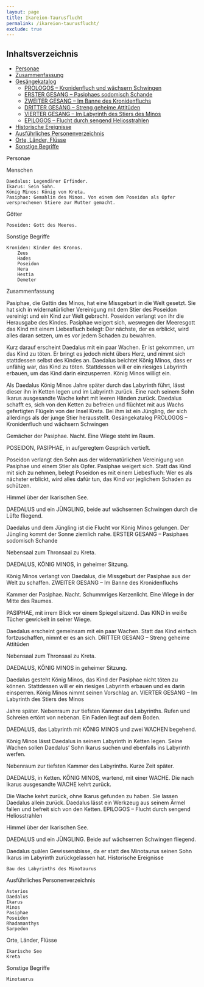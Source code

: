 ```yaml
---
layout: page
title: Ikareion-Taurusflucht
permalink: /ikareion-taurusflucht/
exclude: true
---
```


## Inhaltsverzeichnis

* [Personae](#personae)
* [Zusammenfassung](#zusammenfassung)
* [Gesängekatalog](#gesängekatalog)
  * [PROLOGOS – Kronidenfluch und wächsern Schwingen](#prologos--kronidenfluch-und-wächsern-schwingen)
  * [ERSTER GESANG – Pasiphaes sodomisch Schande](#erster-gesang--pasiphaes-sodomisch-schande)
  * [ZWEITER GESANG – Im Banne des Kronidenfluchs](#zweiter-gesang--im-banne-des-kronidenfluchs)
  * [DRITTER GESANG – Streng geheime Attitüden](#dritter-gesang--streng-geheime-attitüden)
  * [VIERTER GESANG – Im Labyrinth des Stiers des Minos](#vierter-gesang--im-labyrinth-des-stiers-des-minos)
  * [EPILOGOS – Flucht durch sengend Heliosstrahlen](#epilogos--flucht-durch-sengend-heliosstrahlen)
* [Historische Ereignisse](#historische-ereignisse)
* [Ausführliches Personenverzeichnis](#ausführliches-personenverzeichnis)
* [Orte, Länder, Flüsse](#orte-länder-flüsse)
* [Sonstige Begriffe](#sonstige-begriffe)

Personae

Menschen

    Daedalus: Legendärer Erfinder.
    Ikarus: Sein Sohn.
    König Minos: König von Kreta.
    Pasiphae: Gemahlin des Minos. Von einem dem Poseidon als Opfer versprochenen Stiere zur Mutter gemacht.

Götter

    Poseidon: Gott des Meeres.

Sonstige Begriffe

    Kroniden: Kinder des Kronos.
        Zeus
        Hades
        Poseidon
        Hera
        Hestia
        Demeter

Zusammenfassung

Pasiphae, die Gattin des Minos, hat eine Missgeburt in die Welt gesetzt. Sie hat sich in widernatürlicher Vereinigung mit dem Stier des Poseidon vereinigt und ein Kind zur Welt gebracht. Poseidon verlangt von ihr die Herausgabe des Kindes. Pasiphae weigert sich, weswegen der Meeresgott das Kind mit einem Liebesfluch belegt: Der nächste, der es erblickt, wird alles daran setzen, um es vor jedem Schaden zu bewahren.

Kurz darauf erscheint Daedalus mit ein paar Wachen. Er ist gekommen, um das Kind zu töten. Er bringt es jedoch nicht übers Herz, und nimmt sich stattdessen selbst des Kindes an. Daedalus beichtet König Minos, dass er unfähig war, das Kind zu töten. Stattdessen will er ein riesiges Labyrinth erbauen, um das Kind darin einzusperren. König Minos willigt ein.

Als Daedalus König Minos Jahre später durch das Labyrinth führt, lässt dieser ihn in Ketten legen und im Labyrinth zurück. Eine nach seinem Sohn Ikarus ausgesandte Wache kehrt mit leeren Händen zurück. Daedalus schafft es, sich von den Ketten zu befreien und flüchtet mit aus Wachs gefertigten Flügeln von der Insel Kreta. Bei ihm ist ein Jüngling, der sich allerdings als der junge Stier herausstellt.
Gesängekatalog
PROLOGOS – Kronidenfluch und wächsern Schwingen

Gemächer der Pasiphae. Nacht. Eine Wiege steht im Raum.

POSEIDON, PASIPHAE, in aufgeregtem Gespräch vertieft.

Poseidon verlangt den Sohn aus der widernatürlichen Vereinigung von Pasiphae und einem Stier als Opfer. Pasiphae weigert sich. Statt das Kind mit sich zu nehmen, belegt Poseidon es mit einem Liebesfluch: Wer es als nächster erblickt, wird alles dafür tun, das Kind vor jeglichem Schaden zu schützen.

Himmel über der Ikarischen See.

DAEDALUS und ein JÜNGLING, beide auf wächsernen Schwingen durch die Lüfte fliegend.

Daedalus und dem Jüngling ist die Flucht vor König Minos gelungen. Der Jüngling kommt der Sonne ziemlich nahe.
ERSTER GESANG – Pasiphaes sodomisch Schande

Nebensaal zum Thronsaal zu Kreta.

DAEDALUS, KÖNIG MINOS, in geheimer Sitzung.

König Minos verlangt von Daedalus, die Missgeburt der Pasiphae aus der Welt zu schaffen.
ZWEITER GESANG – Im Banne des Kronidenfluchs

Kammer der Pasiphae. Nacht. Schummriges Kerzenlicht. Eine Wiege in der Mitte des Raumes.

PASIPHAE, mit irrem Blick vor einem Spiegel sitzend. Das KIND in weiße Tücher gewickelt in seiner Wiege.

Daedalus erscheint gemeinsam mit ein paar Wachen. Statt das Kind einfach fortzuschaffen, nimmt er es an sich.
DRITTER GESANG – Streng geheime Attitüden

Nebensaal zum Thronsaal zu Kreta.

DAEDALUS, KÖNIG MINOS in geheimer Sitzung.

Daedalus gesteht König Minos, das Kind der Pasiphae nicht töten zu können. Stattdessen will er ein riesiges Labyrinth erbauen und es darin einsperren. König Minos nimmt seinen Vorschlag an.
VIERTER GESANG – Im Labyrinth des Stiers des Minos

Jahre später. Nebenraum zur tiefsten Kammer des Labyrinths. Rufen und Schreien ertönt von nebenan. Ein Faden liegt auf dem Boden.

DAEDALUS, das Labyrinth mit KÖNIG MINOS und zwei WACHEN begehend.

König Minos lässt Daedalus in seinem Labyrinth in Ketten legen. Seine Wachen sollen Daedalus’ Sohn Ikarus suchen und ebenfalls ins Labyrinth werfen.

Nebenraum zur tiefsten Kammer des Labyrinths. Kurze Zeit später.

DAEDALUS, in Ketten. KÖNIG MINOS, wartend, mit einer WACHE. Die nach Ikarus ausgesandte WACHE kehrt zurück.

Die Wache kehrt zurück, ohne Ikarus gefunden zu haben. Sie lassen Daedalus allein zurück. Daedalus lässt ein Werkzeug aus seinem Ärmel fallen und befreit sich von den Ketten.
EPILOGOS – Flucht durch sengend Heliosstrahlen

Himmel über der Ikarischen See.

DAEDALUS und ein JÜNGLING. Beide auf wächsernen Schwingen fliegend.

Daedalus quälen Gewissensbisse, da er statt des Minotaurus seinen Sohn Ikarus im Labyrinth zurückgelassen hat.
Historische Ereignisse

    Bau des Labyrinths des Minotaurus

Ausführliches Personenverzeichnis

    Asterios
    Daedalus
    Ikarus
    Minos
    Pasiphae
    Poseidon
    Rhadamanthys
    Sarpedon

Orte, Länder, Flüsse

    Ikarische See
    Kreta

Sonstige Begriffe

    Minotaurus
